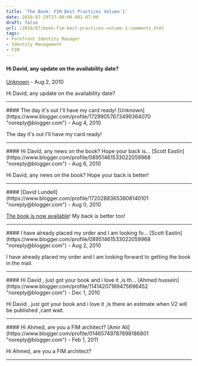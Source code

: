```yaml
---
title: 'The Book: FIM Best Practices Volume 1'
date: 2010-07-29T17:40:00.001-07:00
draft: false
url: /2010/07/book-fim-best-practices-volume-1-comments.html
tags: 
- Forefront Identity Manager
- Identity Management
- FIM
---
```


#### Hi David, any update on the availability date?
[Unknown](https://www.blogger.com/profile/06706336872347412761 "noreply@blogger.com") - <time datetime="2010-08-17T11:15:36.015-07:00">Aug 2, 2010</time>

Hi David, any update on the availability date?
<hr />
#### The day it's out I'll have my card ready!
[Unknown](https://www.blogger.com/profile/17299057673499364070 "noreply@blogger.com") - <time datetime="2010-08-19T13:31:26.683-07:00">Aug 4, 2010</time>

The day it's out I'll have my card ready!
<hr />
#### Hi David, any news on the book? Hope your back is...
[Scott Eastin](https://www.blogger.com/profile/08951461533022059968 "noreply@blogger.com") - <time datetime="2010-08-28T10:26:31.714-07:00">Aug 6, 2010</time>

Hi David, any news on the book? Hope your back is better!
<hr />
#### 
[David Lundell](https://www.blogger.com/profile/17202883653808140101 "noreply@blogger.com") - <time datetime="2010-08-29T23:21:38.688-07:00">Aug 0, 2010</time>

[The book is now available](http://blog.ilmbestpractices.com/2010/08/book-is-here-fim-best-practices-volume.html)! My back is better too!
<hr />
#### I have already placed my order and I am looking fo...
[Scott Eastin](https://www.blogger.com/profile/08951461533022059968 "noreply@blogger.com") - <time datetime="2010-08-31T06:29:17.747-07:00">Aug 2, 2010</time>

I have already placed my order and I am looking forward to getting the book in the mail.
<hr />
#### Hi David , just got your book and i love it ,is th...
[Ahmed hussein](https://www.blogger.com/profile/11414207189475696452 "noreply@blogger.com") - <time datetime="2010-12-06T10:40:07.369-07:00">Dec 1, 2010</time>

Hi David , just got your book and i love it ,is there an estimate when V2 will be published ,cant wait.
<hr />
#### Hi Ahmed, are you a FIM architect?
[Amir Ali](https://www.blogger.com/profile/01465749787698186801 "noreply@blogger.com") - <time datetime="2011-02-07T06:20:22.869-07:00">Feb 1, 2011</time>

Hi Ahmed, are you a FIM architect?
<hr />
